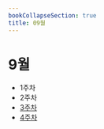 ```yaml
---
bookCollapseSection: true
title: 09월
---
```

# 9월

- 1주차
- 2주차
- [3주차](Coding%20Test/23.09/3주차/%5Findex.md)
- [4주차](Coding%20Test/23.09/4주차/%5Findex.md)